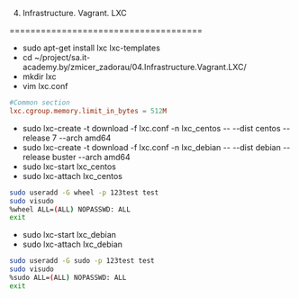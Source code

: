 04. Infrastructure. Vagrant. LXC

=====================================

* sudo apt-get install lxc lxc-templates
* cd ~/project/sa.it-academy.by/zmicer_zadorau/04.Infrastructure.Vagrant.LXC/
* mkdir lxc
* vim lxc.conf
```conf
#Common section
lxc.cgroup.memory.limit_in_bytes = 512M
```
* sudo lxc-create  -t download -f lxc.conf -n lxc_centos -- --dist centos --release 7 --arch amd64
* sudo lxc-create  -t download -f lxc.conf -n lxc_debian -- --dist debian --release buster --arch amd64
* sudo lxc-start lxc_centos
* sudo lxc-attach lxc_centos
```bash
sudo useradd -G wheel -p 123test test
sudo visudo
%wheel ALL=(ALL) NOPASSWD: ALL
exit
```
* sudo lxc-start lxc_debian
* sudo lxc-attach lxc_debian
```bash
sudo useradd -G sudo -p 123test test
sudo visudo
%sudo ALL=(ALL) NOPASSWD: ALL
exit
```